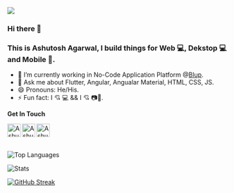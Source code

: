 ![](https://komarev.com/ghpvc/?username=ashutosh2014&style=flat-square)

### Hi there 👋
  
### This is Ashutosh Agarwal, I build things for Web 💻, Dekstop 💻 and Mobile 📱.


- 🔭 I’m currently working in  No-Code Application Platform @[Blup](https://blup.in/).
- 💬 Ask me about Flutter, Angular, Angualar Material, HTML, CSS, JS.
- 😄 Pronouns: He/His.
- ⚡ Fun fact: I 💘 💻 && I 💘 📷🎥.


**Get In Touch** 

&nbsp; &nbsp; &nbsp; <a href="https://www.linkedin.com/in/ashutosh-a-775804119/">
  <img align="left" alt="Ashutosh's Linkdein" width="30px" src="https://img.icons8.com/fluent/48/000000/linkedin.png" />
</a>
<a href="https://stackoverflow.com/users/10201516/ashu-agarwal">
  <img align="left" alt="Ashutosh's StackOverflow" width="30px" src="https://img.icons8.com/color/48/000000/stackoverflow.png" />
</a>
<a href="https://twitter.com/as_uto">
  <img align="left" alt="Ashutosh's Twitter" width="30px" src="https://img.icons8.com/color/48/000000/twitter--v1.png" />
</a>

<br/>


![Top Languages](https://github-readme-stats.vercel.app/api/top-langs/?username=ashutosh2014&count_private=true&theme=merko&&layout=compact)

![Stats](https://github-readme-stats.vercel.app/api?username=ashutosh2014&show_icons=true&count_private=true&theme=merko)


[![GitHub Streak](https://github-readme-streak-stats.herokuapp.com?user=ashutosh2014&theme=highcontrast&hide_border=true&border_radius=12&background=000000&border=DD2727&ring=DD2727)](https://git.io/streak-stats)
